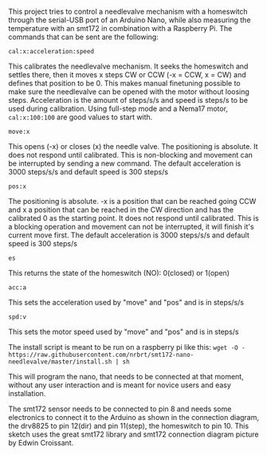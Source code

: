 This project tries to control a needlevalve mechanism with a homeswitch through the serial-USB port of an Arduino Nano, while also measuring the temperature with an smt172 in combination with a Raspberry Pi.
The commands that can be sent are the following:

```cal:x:acceleration:speed```

This calibrates the needlevalve mechanism. It seeks the homeswitch and settles there, then it moves x steps CW or CCW (-x = CCW, x = CW) and defines that position to be 0. This makes manual finetuning possible to make sure the needlevalve can be opened with the motor without loosing steps.
Acceleration is the amount of steps/s/s and speed is steps/s to be used during calibration. Using full-step mode and a Nema17 motor, ```cal:x:100:100``` are good values to start with.

```move:x```

This opens (-x) or closes (x) the needle valve. The positioning is absolute. It does not respond until calibrated. This is non-blocking and movement can be interrupted by sending a new command.
The default acceleration is 3000 steps/s/s and default speed is 300 steps/s

```pos:x```

The positioning is absolute. -x is a position that can be reached going CCW and x a position that can be reached in the CW direction and has the calibrated 0 as the starting point. It does not respond until calibrated. This is a blocking operation and movement can not be interrupted, it will finish it's current move first.
The default acceleration is 3000 steps/s/s and default speed is 300 steps/s

```es```

This returns the state of the homeswitch (NO): 0(closed) or 1(open)

```acc:a```

This sets the acceleration used by "move" and "pos" and is in steps/s/s

```spd:v```

This sets the motor speed used by "move" and "pos" and is in steps/s


The install script is meant to be run on a raspberry pi like this:
```wget -O - https://raw.githubusercontent.com/nrbrt/smt172-nano-needlevalve/master/install.sh | sh```

This will program the nano, that needs to be connected at that moment, without any user interaction and is meant for novice users
and easy installation.

The smt172 sensor needs to be connected to pin 8 and needs some electronics to connect it to the Arduino as shown in the connection diagram, the drv8825 to pin 12(dir) and pin 11(step), the homeswitch to pin 10.
This sketch uses the great smt172 library and smt172 connection diagram picture by Edwin Croissant.

